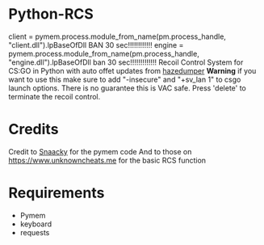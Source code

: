# Python-RCS
client = pymem.process.module_from_name(pm.process_handle, "client.dll").lpBaseOfDll  BAN 30 sec!!!!!!!!!!!!
engine = pymem.process.module_from_name(pm.process_handle, "engine.dll").lpBaseOfDll ban 30 sec!!!!!!!!!!!!!
Recoil Control System for CS:GO in Python with auto offet updates from [hazedumper](https://github.com/frk1/hazedumper) **Warning** if you want to use this make sure to add "-insecure" and "+sv_lan 1" to csgo launch options. There is no guarantee this is VAC safe. Press 'delete' to terminate the recoil control.

# Credits
Credit to [Snaacky](https://github.com/Snaacky) for the pymem code
And to those on https://www.unknowncheats.me for the basic RCS function

# Requirements
- Pymem
- keyboard
- requests
